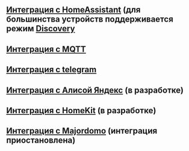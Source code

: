 
## [Интеграция с HomeAssistant](/int_has_rus.md) (для большинства устройств поддерживается режим [Discovery](https://www.home-assistant.io/integrations/discovery/) 

## [Интеграция с MQTT](/mqtt_rus.md)

## [Интеграция с telegram](/telegram_rus.md)

## [Интеграция с Алисой Яндекс](/int_yandex_rus.md)  (в разработке)

## [Интеграция с HomeKit](/int_homekit_rus.md)  (в разработке)

## [Интеграция с Majordomo](/int_majordomo_rus.md) (интеграция приостановлена)
